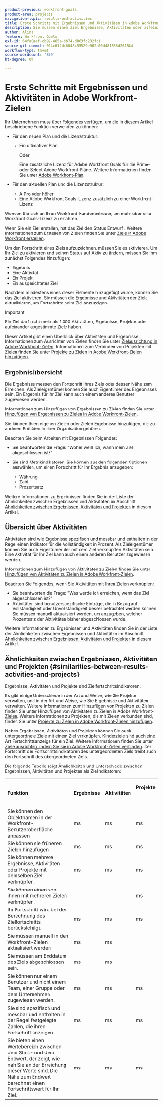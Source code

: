 ```yaml
---
product-previous: workfront-goals
product-area: projects
navigation-topic: results-and-activities
title: Erste Schritte mit Ergebnissen und Aktivitäten in Adobe Workfront-Zielen
description: Sie müssen einem Ziel Ergebnisse, Aktivitäten oder aufeinander abgestimmte Ziele hinzufügen, um es aktivieren zu können. Dadurch wird der Zielstatus von "Entwurf"zu "Aktiv"aktualisiert und der Fortschritt beim Ziel wird aufgezeichnet.
author: Alina
feature: Workfront Goals
exl-id: 64fa0aef-cb92-465a-9b74-d863fc232fd1
source-git-commit: 024c612d46848c55529e902a00d481588d261584
workflow-type: tm+mt
source-wordcount: '859'
ht-degree: 0%

---
```


# Erste Schritte mit Ergebnissen und Aktivitäten in Adobe Workfront-Zielen

Ihr Unternehmen muss über Folgendes verfügen, um die in diesem Artikel beschriebene Funktion verwenden zu können:

* Für den neuen Plan und die Lizenzstruktur:

   * Ein ultimativer Plan

     Oder

     Eine zusätzliche Lizenz für Adobe Workfront Goals für die Prime- oder Select Adobe Workfront-Pläne. Weitere Informationen finden Sie unter [Adobe Workfront-Plan](https://www.workfront.com/plans).

* Für den aktuellen Plan und die Lizenzstruktur:

   * A Pro oder höher
   * Eine Adobe Workfront Goals-Lizenz zusätzlich zu einer Workfront-Lizenz.

Wenden Sie sich an Ihren Workfront-Kundenbetreuer, um mehr über eine Workfront Goals-Lizenz zu erfahren.

Wenn Sie ein Ziel erstellen, hat das Ziel den Status Entwurf . Weitere Informationen zum Erstellen von Zielen finden Sie unter [Ziele in Adobe Workfront erstellen](../../workfront-goals/goal-management/create-goals.md).

Um den Fortschritt eines Ziels aufzuzeichnen, müssen Sie es aktivieren. Um Ihr Ziel zu aktivieren und seinen Status auf Aktiv zu ändern, müssen Sie ihm zunächst Folgendes hinzufügen:

* Ergebnis
* Eine Aktivität
* Ein Projekt
* Ein ausgerichtetes Ziel

Nachdem mindestens eines dieser Elemente hinzugefügt wurde, können Sie das Ziel aktivieren. Sie müssen die Ergebnisse und Aktivitäten der Ziele aktualisieren, um Fortschritte beim Ziel anzuzeigen.


>[!IMPORTANT]
>
> Ein Ziel darf nicht mehr als 1.000 Aktivitäten, Ergebnisse, Projekte oder aufeinander abgestimmte Ziele haben.</span>

Dieser Artikel gibt einen Überblick über Aktivitäten und Ergebnisse. Informationen zum Ausrichten von Zielen finden Sie unter [Zielausrichtung in Adobe Workfront-Zielen](../../workfront-goals/goal-alignment/goal-alignment.md). Informationen zum Verbinden von Projekten mit Zielen finden Sie unter [Projekte zu Zielen in Adobe Workfront-Zielen hinzufügen](../results-and-activities/connect-projects-to-goals-overview.md).

## Ergebnisübersicht

<!--
<p> This will have additional types in the future - add another section for types?)</p>
-->

Die Ergebnisse messen den Fortschritt Ihres Ziels oder dessen Nähe zum Erreichen. Als Zieleigentümer können Sie auch Eigentümer des Ergebnisses sein. Ein Ergebnis für Ihr Ziel kann auch einem anderen Benutzer zugewiesen werden.

Informationen zum Hinzufügen von Ergebnissen zu Zielen finden Sie unter [Hinzufügen von Ergebnissen zu Zielen in Adobe Workfront-Zielen](../../workfront-goals/results-and-activities/add-results-to-goals.md).

Sie können Ihren eigenen Zielen oder Zielen Ergebnisse hinzufügen, die zu anderen Entitäten in Ihrer Organisation gehören.

Beachten Sie beim Arbeiten mit Ergebnissen Folgendes:

* Sie beantworten die Frage: &quot;Woher weiß ich, wann mein Ziel abgeschlossen ist?&quot;
* Sie sind Metrikindikatoren. Sie können aus den folgenden Optionen auswählen, um einen Fortschritt für Ihr Ergebnis anzugeben:

  <!--
  this might change (jira, Salesforce, etc))
  -->

   * Währung
   * Zahl
   * Prozentsatz

Weitere Informationen zu Ergebnissen finden Sie in der Liste der Ähnlichkeiten zwischen Ergebnissen und Aktivitäten im Abschnitt [Ähnlichkeiten zwischen Ergebnissen, Aktivitäten und Projekten](#similarities-between-results-activities-and-projects) in diesem Artikel.

## Übersicht über Aktivitäten

<!--
This will have additional types in the future - add another section for types?
-->

Aktivitäten sind wie Ergebnisse spezifisch und messbar und enthalten in der Regel einen Indikator für die Vollständigkeit in Prozent. Als Zieleigentümer können Sie auch Eigentümer der mit dem Ziel verknüpften Aktivitäten sein. Eine Aktivität für Ihr Ziel kann auch einem anderen Benutzer zugewiesen werden.

Informationen zum Hinzufügen von Aktivitäten zu Zielen finden Sie unter [Hinzufügen von Aktivitäten zu Zielen in Adobe Workfront-Zielen](../../workfront-goals/results-and-activities/add-activities-to-goals.md).

Beachten Sie Folgendes, wenn Sie Aktivitäten mit Ihren Zielen verknüpfen:

* Sie beantworten die Frage: &quot;Was werde ich erreichen, wenn das Ziel abgeschlossen ist?&quot;
* Aktivitäten sind benutzerspezifische Einträge, die in Bezug auf Vollständigkeit oder Unvollständigkeit besser betrachtet werden können. Sie müssen manuell aktualisiert werden, um anzugeben, welcher Prozentsatz der Aktivitäten bisher abgeschlossen wurde.

<!--
* You can associate the following activities with goals:

  <table style="table-layout:auto"> 
   <col> 
   <col> 
   <tbody> 
    <tr> 
     <td role="rowheader">Manual progress bar </td> 
     <td> <p>Custom entries that can be thought of more in terms of complete or incomplete. They must be manually updated.</p> </td> 
    </tr> 
    <tr> 
     <td role="rowheader"><p>Project</p></td> 
     <td> <p>Existing projects that you have at least permissions to View and are not in a status of Dead. They are updated automatically, based on the progress of their work items. </p> <p>The projects must exist before associating them with the goal. You can associate a project with multiple goals. For information about adding projects to goals, see <a href="../../workfront-goals/results-and-activities/connect-projects-to-goals-overview.md" class="MCXref xref">Add projects to goals in Adobe Workfront Goals</a>.</p>
     <p><span class="preview">In the Preview environment, projects are separate progress indicators, independent from activities. Adding projects to a goal in the Preview environment is different from adding activities. For more information, see <a href="../../workfront-goals/results-and-activities/connect-projects-to-goals-overview.md" class="MCXref xref">Add projects to goals in Adobe Workfront Goals</a>.</span></p>
      </td> 
    </tr> 
   </tbody> 
  </table>
-->
<!--drafted for goal redesign: For THE PRODUCTION RELEASE: remove the projects in this article altogether.-->

Weitere Informationen zu Ergebnissen und Aktivitäten finden Sie in der Liste der Ähnlichkeiten zwischen Ergebnissen und Aktivitäten im Abschnitt [Ähnlichkeiten zwischen Ergebnissen, Aktivitäten und Projekten](#similarities-between-results-activities-and-projects) in diesem Artikel.

## Ähnlichkeiten zwischen Ergebnissen, Aktivitäten und Projekten {#similarities-between-results-activities-and-projects}

Ergebnisse, Aktivitäten und Projekte sind Zielfortschrittsindikatoren.

Es gibt einige Unterschiede in der Art und Weise, wie Sie Projekte verwalten, und in der Art und Weise, wie Sie Ergebnisse und Aktivitäten verwalten. Weitere Informationen zum Hinzufügen von Projekten zu Zielen finden Sie unter [Hinzufügen von Aktivitäten zu Zielen in Adobe Workfront-Zielen](../../workfront-goals/results-and-activities/add-activities-to-goals.md). Weitere Informationen zu Projekten, die mit Zielen verbunden sind, finden Sie unter [Projekte zu Zielen in Adobe Workfront-Zielen hinzufügen](../../workfront-goals/results-and-activities/connect-projects-to-goals-overview.md).

Neben Ergebnissen, Aktivitäten und Projekten können Sie auch untergeordnete Ziele mit einem Ziel verknüpfen. Kinderziele sind auch eine Art Fortschrittsanzeige für ein Ziel. Weitere Informationen finden Sie unter [Ziele ausrichten, indem Sie sie in Adobe Workfront-Zielen verbinden](../goal-alignment/align-goals-by-connecting-them.md). Der Fortschritt der Fortschrittsindikatoren des untergeordneten Ziels treibt auch den Fortschritt des übergeordneten Ziels.

Die folgende Tabelle zeigt Ähnlichkeiten und Unterschiede zwischen Ergebnissen, Aktivitäten und Projekten als Zielindikatoren:

<table style="table-layout:auto"> 
 <col> 
 <col> 
 <col> 
 <col> 
 <tbody> 
  <tr> 
   <td><b><p>Funktion</p></b></td> 
   <td><b><p>Ergebnisse</p></b></td> 
   <td><b><p>Aktivitäten</p></b></td> 
   <td> <p><strong>Projekte</strong> </p> <p> </p> </td> 
  </tr> 
  <tr> 
   <td><span style="font-weight: normal;">Sie können den Objektnamen in der Workfront-Benutzeroberfläche anpassen</span> </td> 
   <td>ms</td> 
   <td>ms</td> 
   <td>ms</td> 
  </tr> 
  <tr> 
   <td>Sie können sie früheren Zielen hinzufügen.</td> 
   <td>ms</td> 
   <td>ms</td> 
   <td>ms</td> 
  </tr> 
  <tr> 
   <td>Sie können mehrere Ergebnisse, Aktivitäten oder Projekte mit demselben Ziel verknüpfen. </td> 
   <td>ms</td> 
   <td>ms</td> 
   <td>ms</td> 
  </tr> 
  <tr> 
   <td>Sie können einen von ihnen mit mehreren Zielen verknüpfen.</td> 
   <td> </td> 
   <td> </td> 
   <td>ms</td> 
  </tr> 
  <tr> 
   <td>Ihr Fortschritt wird bei der Berechnung des Zielfortschritts berücksichtigt. </td> 
   <td>ms</td> 
   <td>ms</td> 
   <td>ms</td> 
  </tr> 
  <tr> 
   <td>Sie müssen manuell in den Workfront-Zielen aktualisiert werden</td> 
   <td>ms</td> 
   <td>ms</td> 
   <td> </td> 
  </tr> 
  <tr> 
   <td>Sie müssen am Enddatum des Ziels abgeschlossen sein.</td> 
   <td>ms</td> 
   <td>ms</td> 
   <td> </td> 
  </tr> 
  <tr> 
   <td>Sie können nur einem Benutzer und nicht einem Team, einer Gruppe oder dem Unternehmen zugewiesen werden. </td> 
   <td>ms</td> 
   <td>ms</td> 
   <td>ms</td> 
  </tr> 
  <tr> 
   <td>Sie sind spezifisch und messbar und enthalten in der Regel festgelegte Zahlen, die ihren Fortschritt anzeigen. </td> 
   <td>ms</td> 
   <td>ms</td> 
   <td>ms</td> 
  </tr> 
  <tr> 
   <td>Sie bieten einen Wertebereich zwischen dem Start- und dem Endwert, der zeigt, wie nah Sie an der Erreichung dieser Werte sind. Die Nähe zum Endwert berechnet einen Fortschrittswert für Ihr Ziel. </td> 
   <td>ms</td> 
   <td>ms</td> 
   <td>ms</td> 
  </tr> 
 </tbody> 
</table>
